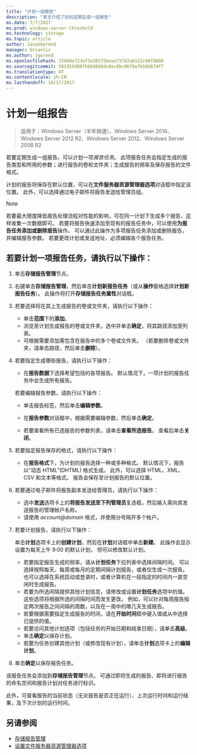 ```yaml
---
title: "计划一组报告"
description: "本文介绍了如何定期生成一组报告"
ms.date: 7/7/2017
ms.prod: windows-server-threshold
ms.technology: storage
ms.topic: article
author: JasonGerend
manager: brianlic
ms.author: jgerend
ms.openlocfilehash: 15b69e723af3a30375beae73782ab122c68f8880
ms.sourcegitcommit: 583355400f6b0d880dc0ac6bc06f0efb50d674f7
ms.translationtype: HT
ms.contentlocale: zh-CN
ms.lasthandoff: 10/17/2017
---
```

# <a name="schedule-a-set-of-reports"></a>计划一组报告

> 适用于：Windows Server（半年频道）、Windows Server 2016、Windows Server 2012 R2、Windows Server 2012、Windows Server 2008 R2

若要定期生成一组报告，可以计划一项*报告任务*。 此项报告任务会指定生成的报告类型和所用的参数；进行报告的卷和文件夹；生成报告的频率及保存报告的文件格式。

计划的报告将保存在默认位置，可以在**文件服务器资源管理器选项**对话框中指定该位置。 此外，可以选择通过电子邮件将报告发送给管理员组。

> [!Note]
> 若要最大限度降低报告处理流程对性能的影响，可在同一计划下生成多个报告，这样收集一次数据即可。 若要将报告快速添加至现有的报告任务中，可以使用**为报告任务添加或删除报告**操作。 可以通过此操作为多项报告任务添加或删除报告，并编辑报告参数。 若要更改计划或发送地址，必须编辑各个报告任务。

## <a name="to-schedule-a-report-task"></a>若要计划一项报告任务，请执行以下操作：

1.  单击**存储报告管理**节点。

2.  右键单击**存储报告管理**，然后单击**计划新报告任务**（或从**操作**窗格选择**计划新报告任务**）。 此操作将打开**存储报告任务属性**对话框。

3.  若要选择将在其上生成报告的卷或文件夹，请执行以下操作：

    -   单击**范围**下的**添加**。
    -   浏览至计划生成报告的卷或文件夹，选中并单击**确定**，将其路径添加至列表。
    -   可根据需要添加需包含在报告中的多个卷或文件夹。 （若要删除卷或文件夹，请单击路径，然后单击**删除**）。

4.  若要指定生成哪些报告，请执行以下操作：

    -  在**报告数据**下选择希望包括的各项报告。 默认情况下，一项计划的报告任务中会生成所有报告。

    若要编辑报告参数，请执行以下操作：

    -   单击报告标签，然后单击**编辑参数**。
    -   在**报告参数**对话框中，根据需要编辑参数，然后单击**确定**。

    -   若要查看所有已选报告的参数列表，请单击**查看所选报告**。 查看后单击**关闭**。

5.  若要指定报告保存的格式，请执行以下操作：

    -  在**报告格式**下，为计划的报告选择一种或多种格式。 默认情况下，报告以“动态 HTML”(DHTML) 格式生成。 此外，可以选择 HTML、XML、CSV 和文本等格式。 报告会保存至计划报告的默认位置。

6.  若要通过电子邮件将报告副本发送给管理员，请执行以下操作：

    - 选中**发送**选项卡上的**将报告发送至下列管理员**复选框，然后输入需向其发送报告的管理帐户名称。 
    - 请使用 *account@domain* 格式，并使用分号隔开多个帐户。

7.  若要计划报告，请执行以下操作：

    单击**计划**选项卡上的**创建计划**，然后在**计划**对话框中单击**新建**。 此操作会显示设置为每天上午 9:00 的默认计划， 但可以修改默认计划。

    -   若要指定报告生成的频率，请从**计划任务**下拉列表中选择间隔时间。
        可以选择按照每天、每周或每月的定期间隔计划报告，或者仅生成一次报告。 也可以选择在系统启动或登录时，或者计算机在一段指定的时间内一直空闲时生成报告。
    -   若要为所选间隔提供其他计划信息，请修改或设置**计划任务**选项中的值。
        这些选项将根据所选的间隔时间而发生更改。 例如，可以针对每周报告指定两次报告之间间隔的周数，以及在一周中的哪几天生成报告。
    -   若要根据需要指定生成报告的时间，请在**开始时间**框中键入值或从中选择已提供的值。
    -   若要访问其他计划选项（包括任务的开始日期和结束日期），请单击**高级**。
    -   单击**确定**以保存计划。
    -  若要为任务创建其他计划（或修改现有计划），请单击**计划**选项卡上的**编辑计划**。

8.  单击**确定**以保存报告任务。

该报告任务会添加到**存储报告管理**节点。 可通过即将生成的报告、即将进行报告的命名空间和报告计划对任务进行标识。

此外，可查看报告的当前状态（无论报告是否正在运行）、上次运行时间和运行结果，及下次计划的运行时间。

## <a name="see-also"></a>另请参阅

-   [存储报告管理](storage-reports-management.md)
-   [设置文件服务器资源管理器选项](setting-file-server-resource-manager-options.md)


